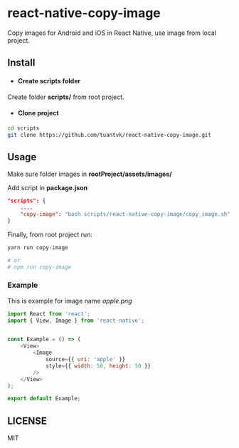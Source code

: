 # react-native-copy-image

Copy images for Android and iOS in React Native, use image from local project.


## Install


- #### Create scripts folder

Create folder __scripts/__ from root project.


- #### Clone project

```bash
cd scripts
git clone https://github.com/tuantvk/react-native-copy-image.git
```


## Usage

Make sure folder images in __rootProject/assets/images/__

Add script in __package.json__

```json
"scripts": {
    ....
    "copy-image": "bash scripts/react-native-copy-image/copy_image.sh", // add here
}
```

Finally, from root project run:

```bash
yarn run copy-image

# or
# npm run copy-image
```


### Example

This is example for image name _apple.png_

```js
import React from 'react';
import { View, Image } from 'react-native';


const Example = () => (
    <View>
        <Image
            source={{ uri: 'apple' }}
            style={{ width: 50, height: 50 }}
        />
    </View>
);

export default Example;
```


## LICENSE

MIT